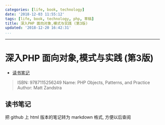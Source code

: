 ```yaml
---
categories: [life, book, technology]
date: '2018-12-03 11:55:12'
tags: [life, book, technology, php, 草稿]
title: 深入PHP 面向对象,模式与实践 (第3版)
updated: '2018-12-20 16:42:31'
...
```

---
# 深入PHP 面向对象,模式与实践 (第3版)

<!-- MarkdownTOC -->

- [读书笔记](#%E8%AF%BB%E4%B9%A6%E7%AC%94%E8%AE%B0)

<!-- /MarkdownTOC -->

> ISBN: 9787115256249
> Name: PHP Objects, Patterns, and Practice
> Author: Matt Zandstra

<a id="%E8%AF%BB%E4%B9%A6%E7%AC%94%E8%AE%B0"></a>
## 读书笔记
把 github 上 html 版本的笔记转为 markdown 格式, 方便以后查阅
